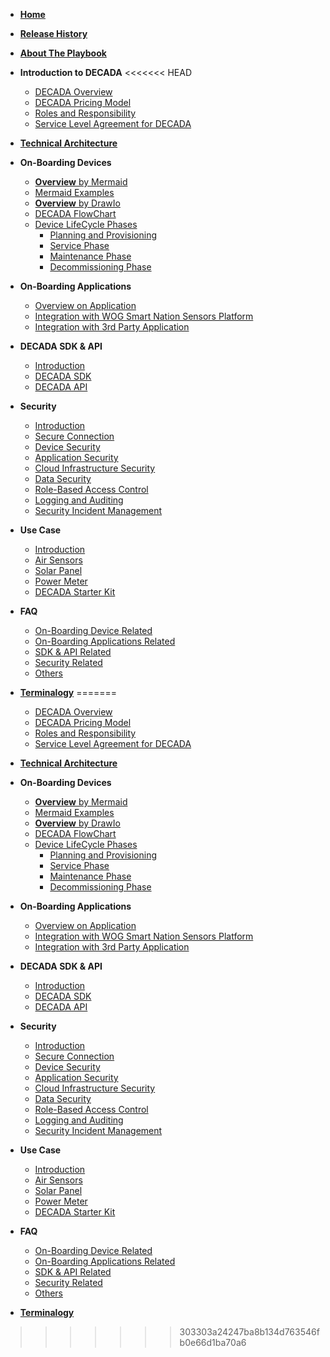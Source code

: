 <!-- docs/sidebar -->


- [**Home**](README.md)

- [**Release History**](release.md)
- [**About The Playbook**](aboutPlaybook.md)
- **Introduction to DECADA**<!--(Overview/intro.md)-->
<<<<<<< HEAD
     * [DECADA Overview](Overview/overview.md)
     * [DECADA Pricing Model](Overview/pricing.md)
     * [Roles and Responsibility](Overview/tablerole.md)
     * [Service Level Agreement for DECADA](Overview/sla.md)
 
 - [**Technical Architecture**](Overview/highNet.md)

- **On-Boarding Devices**
     * [**Overview** by Mermaid](OnBoardDevice/overview.md)
     * [Mermaid Examples](OnBoardDevice/overviewdiffmermaid.md)
     * [**Overview** by DrawIo](OnBoardDevice/intro.md)
     * [DECADA FlowChart](OnBoardDevice/flowchart.html)
     * [Device LifeCycle Phases](OnBoardDevice/overview2.md)
        - [Planning and Provisioning](OnBoardDevice/onboard.md)
        - [Service Phase](OnBoardDevice/service.md)
        - [Maintenance Phase](OnBoardDevice/maintenance.md)
        - [Decommissioning Phase](OnBoardDevice/decommission.md)
     
- **On-Boarding Applications**
     * [Overview on Application](OnBoardingApplication/overview.md)
     * [Integration with WOG Smart Nation Sensors Platform](OnBoardingApplication/wogSnsp.md)
     * [Integration with 3rd Party Application](OnBoardingApplication/3rdPartyApplication.md)

- **DECADA SDK & API**
     * [Introduction](SDKAPI/introduction.md)
     * [DECADA SDK](SDKAPI/sdk.md)
     * [DECADA API](SDKAPI/api.md)

- **Security**
     * [Introduction](Security/introduction.md)
     * [Secure Connection](Security/secureConnection.md)
     * [Device Security](Security/deviceSecurity.md)
     * [Application Security](Security/applicationSecurity.md)
     * [Cloud Infrastructure Security](Security/cloudInfrastructureSecurity.md)
     * [Data Security](Security/dataSecurity.md)
     * [Role-Based Access Control](Security/roleBasedAccessControl.md)
     * [Logging and Auditing](Security/loggingAndAuditing.md)
     * [Security Incident Management](Security/securityIncidentManagement.md)

- **Use Case**
     * [Introduction](UseCase/introduction.md)
     * [Air Sensors](UseCase/airSensor.md)
     * [Solar Panel](UseCase/solarPanel.md)
     * [Power Meter](UseCase/powerMeter.md)
     * [DECADA Starter Kit](UseCase/decadaStarterKit.md)

- **FAQ**
     * [On-Boarding Device Related](FAQ/onBoardingPhase.md)
     * [On-Boarding Applications Related](FAQ/onBoardingApplications.md)
     * [SDK & API Related](FAQ/decadaSdkApi.md)
     * [Security Related](FAQ/security.md)
     * [Others](FAQ/others.md)

- [**Terminalogy**](Overview/terminology.md)
=======

     * [DECADA Overview](overview/overview.md)
     * [DECADA Pricing Model](overview/pricing.md)
     * [Roles and Responsibility](overview/tablerole.md)
     * [Service Level Agreement for DECADA](overview/sla.md)
 

 - [**Technical Architecture**](overview/highNet.md)

- **On-Boarding Devices**

     * [**Overview** by Mermaid](onBoardDevice/overview.md)
     * [Mermaid Examples](onBoardDevice/overviewdiffmermaid.md)
     * [**Overview** by DrawIo](onBoardDevice/intro.md)
     * [DECADA FlowChart](onBoardDevice/flowchart.html)
     * [Device LifeCycle Phases](onBoardDevice/overview2.md)
        - [Planning and Provisioning](onBoardDevice/onboard.md)
        - [Service Phase](onBoardDevice/service.md)
        - [Maintenance Phase](onBoardDevice/maintenance.md)
        - [Decommissioning Phase](onBoardDevice/decommission.md)
     
- **On-Boarding Applications**

     * [Overview on Application](onBoardingApplication/overview.md)
     * [Integration with WOG Smart Nation Sensors Platform](onBoardingApplication/wogSnsp.md)
     * [Integration with 3rd Party Application](onBoardingApplication/3rdPartyApplication.md)

- **DECADA SDK & API**

     * [Introduction](sdkApi/introduction.md)
     * [DECADA SDK](sdkApi/sdk.md)
     * [DECADA API](sdkApi/api.md)

- **Security**

     * [Introduction](security/introduction.md)
     * [Secure Connection](security/secureConnection.md)
     * [Device Security](security/deviceSecurity.md)
     * [Application Security](security/applicationSecurity.md)
     * [Cloud Infrastructure Security](security/cloudInfrastructureSecurity.md)
     * [Data Security](security/dataSecurity.md)
     * [Role-Based Access Control](security/roleBasedAccessControl.md)
     * [Logging and Auditing](security/loggingAndAuditing.md)
     * [Security Incident Management](security/securityIncidentManagement.md)

- **Use Case**

     * [Introduction](useCase/introduction.md)
     * [Air Sensors](useCase/airSensor.md)
     * [Solar Panel](useCase/solarPanel.md)
     * [Power Meter](useCase/powerMeter.md)
     * [DECADA Starter Kit](useCase/decadaStarterKit.md)

- **FAQ**

     * [On-Boarding Device Related](faq/onBoardingPhase.md)
     * [On-Boarding Applications Related](faq/onBoardingApplications.md)
     * [SDK & API Related](faq/decadaSdkApi.md)
     * [Security Related](faq/security.md)
     * [Others](faq/others.md)


- [**Terminalogy**](overview/terminology.md)
>>>>>>> 303303a24247ba8b134d763546fb0e66d1ba70a6
